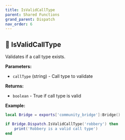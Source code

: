 ```yaml
---
title: IsValidCallType
parent: Shared Functions
grand_parent: Dispatch
nav_order: 6
---
```


## 🔹 IsValidCallType

Validates if a call type exists.

**Parameters:**
- `callType` (string) - Call type to validate

**Returns:**
- `boolean` - True if call type is valid

**Example:**
```lua
local Bridge = exports['community_bridge']:Bridge()

if Bridge.Dispatch.IsValidCallType('robbery') then
    print('Robbery is a valid call type')
end
``` 